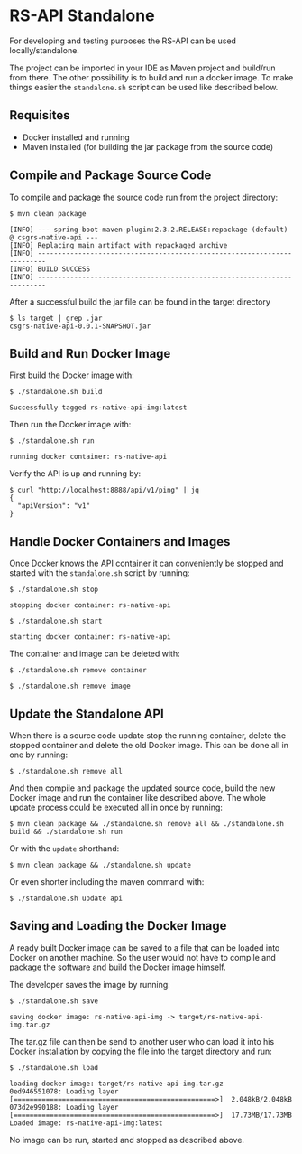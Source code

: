 # RS-API Standalone
For developing and testing purposes the RS-API can be used locally/standalone.

The project can be imported in your IDE as Maven project and build/run from there.
The other possibility is to build and run a docker image. To make things easier the `standalone.sh` script can be used like described below.

## Requisites
* Docker installed and running
* Maven installed (for building the jar package from the source code)

## Compile and Package Source Code
To compile and package the source code run from the project directory:
```console
$ mvn clean package

[INFO] --- spring-boot-maven-plugin:2.3.2.RELEASE:repackage (default) @ csgrs-native-api ---
[INFO] Replacing main artifact with repackaged archive
[INFO] ------------------------------------------------------------------------
[INFO] BUILD SUCCESS
[INFO] ------------------------------------------------------------------------
```
After a successful build the jar file can be found in the target directory
```console
$ ls target | grep .jar
csgrs-native-api-0.0.1-SNAPSHOT.jar
```

## Build and Run Docker Image
First build the Docker image with:
```console
$ ./standalone.sh build

Successfully tagged rs-native-api-img:latest
```
Then run the Docker image with:
```console
$ ./standalone.sh run

running docker container: rs-native-api
```
Verify the API is up and running by:
```console
$ curl "http://localhost:8888/api/v1/ping" | jq
{
  "apiVersion": "v1"
}
```

## Handle Docker Containers and Images
Once Docker knows the API container it can conveniently be stopped and started with the `standalone.sh` script by running:
```console
$ ./standalone.sh stop

stopping docker container: rs-native-api
```
```console
$ ./standalone.sh start

starting docker container: rs-native-api
```
The container and image can be deleted with:
```console
$ ./standalone.sh remove container
```
```console
$ ./standalone.sh remove image
```

## Update the Standalone API
When there is a source code update stop the running container, delete the stopped container and delete the old Docker image. This can be done all in one by running:
```console
$ ./standalone.sh remove all
```
And then compile and package the updated source code, build the new Docker image and run the container like described above. The whole update process could be executed all in once by running:
```console
$ mvn clean package && ./standalone.sh remove all && ./standalone.sh build && ./standalone.sh run
```
Or with the `update` shorthand:
```console
$ mvn clean package && ./standalone.sh update
```
Or even shorter including the maven command with:
```console
$ ./standalone.sh update api
```

## Saving and Loading the Docker Image
A ready built Docker image can be saved to a file that can be loaded into Docker on another machine. So the user would not have to compile and package the software and build the Docker image himself.

The developer saves the image by running:
```console
$ ./standalone.sh save

saving docker image: rs-native-api-img -> target/rs-native-api-img.tar.gz
```
The tar.gz file can then be send to another user who can load it into his Docker installation by copying the file into the target directory and run:
```console
$ ./standalone.sh load

loading docker image: target/rs-native-api-img.tar.gz
0ed946551078: Loading layer [==================================================>]  2.048kB/2.048kB
073d2e990188: Loading layer [==================================================>]  17.73MB/17.73MB
Loaded image: rs-native-api-img:latest
```
No image can be run, started and stopped as described above.
